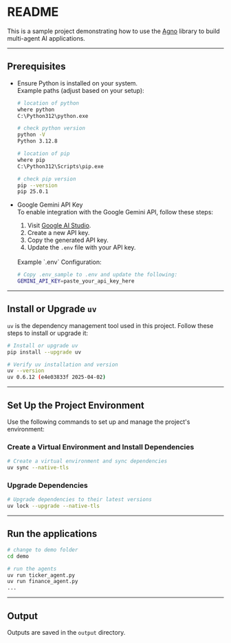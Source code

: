 # README

This is a sample project demonstrating how to use the [Agno](https://docs.agno.com) library to build multi-agent AI applications.

---

## Prerequisites

- Ensure Python is installed on your system.  
  Example paths (adjust based on your setup):

  ```sh
  # location of python
  where python
  C:\Python312\python.exe

  # check python version
  python -V
  Python 3.12.8

  # location of pip
  where pip
  C:\Python312\Scripts\pip.exe

  # check pip version
  pip --version
  pip 25.0.1
  ```

- Google Gemini API Key   
  To enable integration with the Google Gemini API, follow these steps:

  1. Visit [Google AI Studio](https://aistudio.google.com/apikey).  
  2. Create a new API key.  
  3. Copy the generated API key.  
  4. Update the `.env` file with your API key.

  <br>
  Example `.env` Configuration:

  ```sh
  # Copy .env_sample to .env and update the following:
  GEMINI_API_KEY=paste_your_api_key_here
  ```

---

## Install or Upgrade `uv`

`uv` is the dependency management tool used in this project. Follow these steps to install or upgrade it:

```sh
# Install or upgrade uv
pip install --upgrade uv

# Verify uv installation and version
uv --version
uv 0.6.12 (e4e03833f 2025-04-02)
```

---

## Set Up the Project Environment

Use the following commands to set up and manage the project's environment:

### Create a Virtual Environment and Install Dependencies
```sh
# Create a virtual environment and sync dependencies
uv sync --native-tls
```

### Upgrade Dependencies
```sh
# Upgrade dependencies to their latest versions
uv lock --upgrade --native-tls
```

---

## Run the applications

```sh
# change to demo folder
cd demo

# run the agents
uv run ticker_agent.py
uv run finance_agent.py
...
```

---

## Output

Outputs are saved in the `output` directory.
